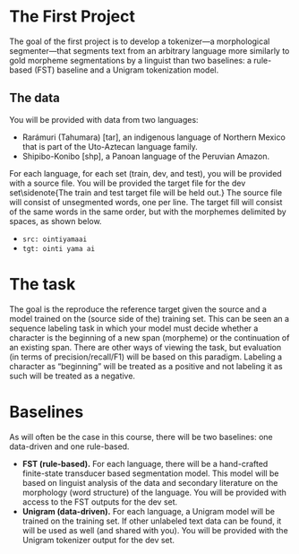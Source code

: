 ---
---

# The First Project

The goal of the first project is to develop a tokenizer—a morphological segmenter—that segments text from an arbitrary language more similarly to gold morpheme segmentations by a linguist than two baselines: a rule-based (FST) baseline and a Unigram tokenization model.

## The data

You will be provided with data from two languages:

- Rarámuri (Tahumara) [tar], an indigenous language of Northern Mexico that is part of the Uto-Aztecan language family.
- Shipibo-Konibo [shp], a Panoan language of the Peruvian Amazon.

For each language, for each set (train, dev, and test), you will be provided with a source file. You will be provided the target file for the dev set\sidenote{The train and test target file will be held out.} The source file will consist of unsegmented words, one per line. The target fill will consist of the same words in the same order, but with the morphemes delimited by spaces, as shown below.
- `src: ointiyamaai`
- `tgt: ointi yama ai`

# The task

The goal is the reproduce the reference target given the source and a model trained on the (source side of the) training set. This can be seen an a sequence labeling task in which your model must decide whether a character is the beginning of a new span (morpheme) or the continuation of an existing span. There are other ways of viewing the task, but evaluation (in terms of precision/recall/F1) will be based on this paradigm. Labeling a character as “beginning” will be treated as a positive and not labeling it as such will be treated as a negative.

# Baselines

As will often be the case in this course, there will be two baselines: one data-driven and one rule-based.

- **FST (rule-based).** For each language, there will be a hand-crafted finite-state transducer based segmentation model. This model will be based on linguist analysis of the data and secondary literature on the morphology (word structure) of the language. You will be provided with access to the FST outputs for the dev set.
- **Unigram (data-driven).** For each language, a Unigram model will be trained on the training set. If other unlabeled text data can be found, it will be used as well (and shared with you). You will be provided with the Unigram tokenizer output for the dev set.
